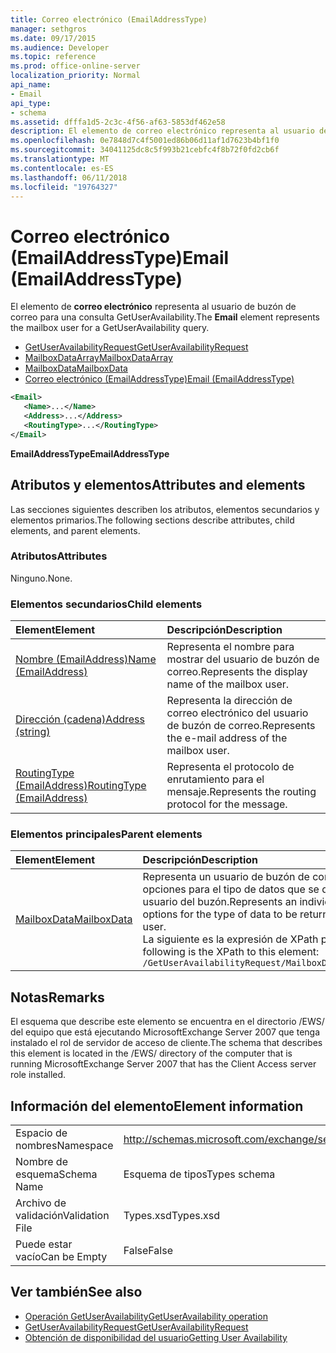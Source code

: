 ```yaml
---
title: Correo electrónico (EmailAddressType)
manager: sethgros
ms.date: 09/17/2015
ms.audience: Developer
ms.topic: reference
ms.prod: office-online-server
localization_priority: Normal
api_name:
- Email
api_type:
- schema
ms.assetid: dfffa1d5-2c3c-4f56-af63-5853df462e58
description: El elemento de correo electrónico representa al usuario de buzón de correo para una consulta GetUserAvailability.
ms.openlocfilehash: 0e7848d7c4f5001ed86b06d11af1d7623b4bf1f0
ms.sourcegitcommit: 34041125dc8c5f993b21cebfc4f8b72f0fd2cb6f
ms.translationtype: MT
ms.contentlocale: es-ES
ms.lasthandoff: 06/11/2018
ms.locfileid: "19764327"
---
```

# <a name="email-emailaddresstype"></a><span data-ttu-id="76415-103">Correo electrónico (EmailAddressType)</span><span class="sxs-lookup"><span data-stu-id="76415-103">Email (EmailAddressType)</span></span>

<span data-ttu-id="76415-104">El elemento de **correo electrónico** representa al usuario de buzón de correo para una consulta GetUserAvailability.</span><span class="sxs-lookup"><span data-stu-id="76415-104">The **Email** element represents the mailbox user for a GetUserAvailability query.</span></span> 
  
- [<span data-ttu-id="76415-105">GetUserAvailabilityRequest</span><span class="sxs-lookup"><span data-stu-id="76415-105">GetUserAvailabilityRequest</span></span>](getuseravailabilityrequest.md)  
- [<span data-ttu-id="76415-106">MailboxDataArray</span><span class="sxs-lookup"><span data-stu-id="76415-106">MailboxDataArray</span></span>](mailboxdataarray.md) 
- [<span data-ttu-id="76415-107">MailboxData</span><span class="sxs-lookup"><span data-stu-id="76415-107">MailboxData</span></span>](mailboxdata.md) 
- [<span data-ttu-id="76415-108">Correo electrónico (EmailAddressType)</span><span class="sxs-lookup"><span data-stu-id="76415-108">Email (EmailAddressType)</span></span>](email-emailaddresstype.md)
  
```xml
<Email>
   <Name>...</Name>
   <Address>...</Address>
   <RoutingType>...</RoutingType>
</Email>
```

 <span data-ttu-id="76415-109">**EmailAddressType**</span><span class="sxs-lookup"><span data-stu-id="76415-109">**EmailAddressType**</span></span>
## <a name="attributes-and-elements"></a><span data-ttu-id="76415-110">Atributos y elementos</span><span class="sxs-lookup"><span data-stu-id="76415-110">Attributes and elements</span></span>

<span data-ttu-id="76415-111">Las secciones siguientes describen los atributos, elementos secundarios y elementos primarios.</span><span class="sxs-lookup"><span data-stu-id="76415-111">The following sections describe attributes, child elements, and parent elements.</span></span>
  
### <a name="attributes"></a><span data-ttu-id="76415-112">Atributos</span><span class="sxs-lookup"><span data-stu-id="76415-112">Attributes</span></span>

<span data-ttu-id="76415-113">Ninguno.</span><span class="sxs-lookup"><span data-stu-id="76415-113">None.</span></span>
  
### <a name="child-elements"></a><span data-ttu-id="76415-114">Elementos secundarios</span><span class="sxs-lookup"><span data-stu-id="76415-114">Child elements</span></span>

|<span data-ttu-id="76415-115">**Element**</span><span class="sxs-lookup"><span data-stu-id="76415-115">**Element**</span></span>|<span data-ttu-id="76415-116">**Descripción**</span><span class="sxs-lookup"><span data-stu-id="76415-116">**Description**</span></span>|
|:-----|:-----|
|[<span data-ttu-id="76415-117">Nombre (EmailAddress)</span><span class="sxs-lookup"><span data-stu-id="76415-117">Name (EmailAddress)</span></span>](name-emailaddress.md) <br/> |<span data-ttu-id="76415-118">Representa el nombre para mostrar del usuario de buzón de correo.</span><span class="sxs-lookup"><span data-stu-id="76415-118">Represents the display name of the mailbox user.</span></span>  <br/> |
|[<span data-ttu-id="76415-119">Dirección (cadena)</span><span class="sxs-lookup"><span data-stu-id="76415-119">Address (string)</span></span>](address-string.md) <br/> |<span data-ttu-id="76415-120">Representa la dirección de correo electrónico del usuario de buzón de correo.</span><span class="sxs-lookup"><span data-stu-id="76415-120">Represents the e-mail address of the mailbox user.</span></span>  <br/> |
|[<span data-ttu-id="76415-121">RoutingType (EmailAddress)</span><span class="sxs-lookup"><span data-stu-id="76415-121">RoutingType (EmailAddress)</span></span>](routingtype-emailaddress.md) <br/> |<span data-ttu-id="76415-122">Representa el protocolo de enrutamiento para el mensaje.</span><span class="sxs-lookup"><span data-stu-id="76415-122">Represents the routing protocol for the message.</span></span>  <br/> |
   
### <a name="parent-elements"></a><span data-ttu-id="76415-123">Elementos principales</span><span class="sxs-lookup"><span data-stu-id="76415-123">Parent elements</span></span>

|<span data-ttu-id="76415-124">**Element**</span><span class="sxs-lookup"><span data-stu-id="76415-124">**Element**</span></span>|<span data-ttu-id="76415-125">**Descripción**</span><span class="sxs-lookup"><span data-stu-id="76415-125">**Description**</span></span>|
|:-----|:-----|
|[<span data-ttu-id="76415-126">MailboxData</span><span class="sxs-lookup"><span data-stu-id="76415-126">MailboxData</span></span>](mailboxdata.md) <br/> |<span data-ttu-id="76415-127">Representa un usuario de buzón de correo individual y opciones para el tipo de datos que se devolverá sobre el usuario del buzón.</span><span class="sxs-lookup"><span data-stu-id="76415-127">Represents an individual mailbox user and options for the type of data to be returned about the mailbox user.</span></span>  <br/> <span data-ttu-id="76415-128">La siguiente es la expresión de XPath para este elemento:</span><span class="sxs-lookup"><span data-stu-id="76415-128">The following is the XPath to this element:</span></span>  <br/>  `/GetUserAvailabilityRequest/MailboxDataArray[i]/MailboxData` <br/> |
   
## <a name="remarks"></a><span data-ttu-id="76415-129">Notas</span><span class="sxs-lookup"><span data-stu-id="76415-129">Remarks</span></span>

<span data-ttu-id="76415-130">El esquema que describe este elemento se encuentra en el directorio /EWS/ del equipo que está ejecutando MicrosoftExchange Server 2007 que tenga instalado el rol de servidor de acceso de cliente.</span><span class="sxs-lookup"><span data-stu-id="76415-130">The schema that describes this element is located in the /EWS/ directory of the computer that is running MicrosoftExchange Server 2007 that has the Client Access server role installed.</span></span>
  
## <a name="element-information"></a><span data-ttu-id="76415-131">Información del elemento</span><span class="sxs-lookup"><span data-stu-id="76415-131">Element information</span></span>

|||
|:-----|:-----|
|<span data-ttu-id="76415-132">Espacio de nombres</span><span class="sxs-lookup"><span data-stu-id="76415-132">Namespace</span></span>  <br/> |http://schemas.microsoft.com/exchange/services/2006/types  <br/> |
|<span data-ttu-id="76415-133">Nombre de esquema</span><span class="sxs-lookup"><span data-stu-id="76415-133">Schema Name</span></span>  <br/> |<span data-ttu-id="76415-134">Esquema de tipos</span><span class="sxs-lookup"><span data-stu-id="76415-134">Types schema</span></span>  <br/> |
|<span data-ttu-id="76415-135">Archivo de validación</span><span class="sxs-lookup"><span data-stu-id="76415-135">Validation File</span></span>  <br/> |<span data-ttu-id="76415-136">Types.xsd</span><span class="sxs-lookup"><span data-stu-id="76415-136">Types.xsd</span></span>  <br/> |
|<span data-ttu-id="76415-137">Puede estar vacío</span><span class="sxs-lookup"><span data-stu-id="76415-137">Can be Empty</span></span>  <br/> |<span data-ttu-id="76415-138">False</span><span class="sxs-lookup"><span data-stu-id="76415-138">False</span></span>  <br/> |
   
## <a name="see-also"></a><span data-ttu-id="76415-139">Ver también</span><span class="sxs-lookup"><span data-stu-id="76415-139">See also</span></span>

- [<span data-ttu-id="76415-140">Operación GetUserAvailability</span><span class="sxs-lookup"><span data-stu-id="76415-140">GetUserAvailability operation</span></span>](getuseravailability-operation.md)  
- [<span data-ttu-id="76415-141">GetUserAvailabilityRequest</span><span class="sxs-lookup"><span data-stu-id="76415-141">GetUserAvailabilityRequest</span></span>](getuseravailabilityrequest.md)
- [<span data-ttu-id="76415-142">Obtención de disponibilidad del usuario</span><span class="sxs-lookup"><span data-stu-id="76415-142">Getting User Availability</span></span>](http://msdn.microsoft.com/library/d4133fcb-9b0f-4e6b-aadf-a389da83516a%28Office.15%29.aspx)

